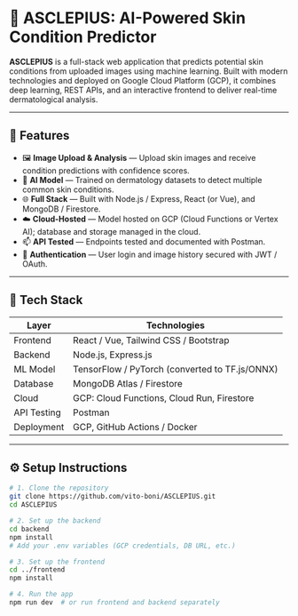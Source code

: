 # 🧠 ASCLEPIUS: AI-Powered Skin Condition Predictor

**ASCLEPIUS** is a full-stack web application that predicts potential skin conditions from uploaded images using machine learning. Built with modern technologies and deployed on Google Cloud Platform (GCP), it combines deep learning, REST APIs, and an interactive frontend to deliver real-time dermatological analysis.

---

## 🔬 Features

- 🖼️ **Image Upload & Analysis** — Upload skin images and receive condition predictions with confidence scores.
- 🧠 **AI Model** — Trained on dermatology datasets to detect multiple common skin conditions.
- 🌐 **Full Stack** — Built with Node.js / Express, React (or Vue), and MongoDB / Firestore.
- ☁️ **Cloud-Hosted** — Model hosted on GCP (Cloud Functions or Vertex AI); database and storage managed in the cloud.
- 📫 **API Tested** — Endpoints tested and documented with Postman.
- 🔐 **Authentication** — User login and image history secured with JWT / OAuth.

---

## 🧱 Tech Stack

| Layer         | Technologies                                   |
|---------------|------------------------------------------------|
| Frontend      | React / Vue, Tailwind CSS / Bootstrap          |
| Backend       | Node.js, Express.js                            |
| ML Model      | TensorFlow / PyTorch (converted to TF.js/ONNX) |
| Database      | MongoDB Atlas / Firestore                      |
| Cloud         | GCP: Cloud Functions, Cloud Run, Firestore     |
| API Testing   | Postman                                        |
| Deployment    | GCP, GitHub Actions / Docker                   |

---

## ⚙️ Setup Instructions

```bash
# 1. Clone the repository
git clone https://github.com/vito-boni/ASCLEPIUS.git
cd ASCLEPIUS

# 2. Set up the backend
cd backend
npm install
# Add your .env variables (GCP credentials, DB URL, etc.)

# 3. Set up the frontend
cd ../frontend
npm install

# 4. Run the app
npm run dev  # or run frontend and backend separately
